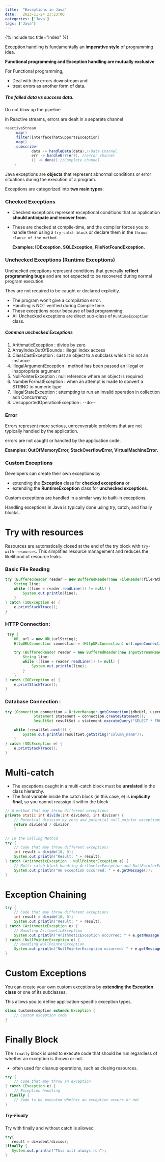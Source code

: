 ```yaml
---
title:  "Exceptions in Java"
date:   2023-11-24 23:23:00
categories: ['Java']
tags: ['Java']
---
```


{% include toc title="Index" %}

Exception handling is fundamentally an **imperative style** of programming idea.

**Functional programming and Exception handling are mutually exclusive**

For Functional programming, 
- Deal with the errors downstream and 
- treat errors as another form of data. 

##### The failed data vs success data.

Do not blow up the pipeline

In Reactive streams, errors are dealt in a separate channel

```java
reactiveStream
    .map()
    .filter(interfaceThatSupportsException)
    .map()
    .subscribe(
            data -> handleData(data),//Data Channel
            err -> handleErr(err), //error channel
            () -> done() //Complete channel
    )
```
Java exceptions are **objects** that represent abnormal conditions or error situations during the execution of a program.

Exceptions are categorized into **two main types**: 

### Checked Exceptions

- Checked exceptions represent exceptional conditions that an application **should anticipate and recover from**.

- These are checked at compile-time, and the compiler forces you to handle them using a `try-catch block`
or declare them in the `throws clause of the method`.

   **Examples: IOException, SQLException, FileNotFoundException.**


### Unchecked Exceptions (Runtime Exceptions)

Unchecked exceptions represent conditions that generally **reflect programming bugs** and 
are not expected to be recovered during normal program execution.

They are not required to be caught or declared explicitly.

* The program won’t give a compilation error.
* Handling is NOT verified during Compile time.
* These exceptions occur because of bad programming.
* All Unchecked exceptions are direct sub-class of `RuntimeException` class.

##### Common unchecked Exceptions

1. ArithmaticException : divide by zero
2. ArrayIndexOutOfBounds : illegal index access
3. ClassCastException : cast an object to a subclass which it is not an instance
4. IllegalArgumentException : method has been passed an illegal or inappropriate argument
4. NullPointerException : null reference where an object is required
1. NumberFormatException : when an attempt is made to convert a STRING to numeric type
1. IllegalStateException : attempting to run an invalid operation in collection adn Concurrency
1. UnsupportedOperationException : --do--

### Error

Errors represent more serious, unrecoverable problems that are not typically handled by the application.

errors are not caught or handled by the application code.

**Examples: OutOfMemoryError, StackOverflowError, VirtualMachineError.**

### Custom Exceptions

Developers can create their own exceptions by 
- extending the **Exception** class for **checked exceptions** or 
- extending the **RuntimeException** class for **unchecked exceptions**.

Custom exceptions are handled in a similar way to built-in exceptions.
   
Handling exceptions in Java is typically done using try, catch, and finally blocks.

# Try with resources
Resources are automatically closed at the end of the try block with `try-with-resources`. 
This simplifies resource management and reduces the likelihood of resource leaks.

### Basic File Reading
```java
try (BufferedReader reader = new BufferedReader(new FileReader(filePath))) {
    String line;
    while ((line = reader.readLine()) != null) {
        System.out.println(line);
    }
} catch (IOException e) {
    e.printStackTrace();
}
```

### HTTP Connection:
```java
 try {
    URL url = new URL(urlString);
    HttpURLConnection connection = (HttpURLConnection) url.openConnection();

    try (BufferedReader reader = new BufferedReader(new InputStreamReader(connection.getInputStream()))) {
        String line;
        while ((line = reader.readLine()) != null) {
            System.out.println(line);
        }
    }
} catch (IOException e) {
    e.printStackTrace();
}
```

### Database Connection :
```java
try (Connection connection = DriverManager.getConnection(jdbcUrl, username, password);
             Statement statement = connection.createStatement();
             ResultSet resultSet = statement.executeQuery("SELECT * FROM your_table")) {

    while (resultSet.next()) {
        System.out.println(resultSet.getString("column_name"));
    }
} catch (SQLException e) {
    e.printStackTrace();
}
```

# Multi-catch

- The exceptions caught in a multi-catch block must be **unrelated** in the class hierarchy.
- The final variable inside the catch block (in this case, e) is **implicitly final**, so you cannot reassign it within the block.

```java
// A method that may throw different exceptions
private static int divide(int dividend, int divisor) {
    // Potential division by zero and potential null pointer exceptions
    return dividend / divisor;
    }
    
// In the Calling Method    
try {
    // Code that may throw different exceptions
    int result = divide(10, 0);
    System.out.println("Result: " + result);
} catch (ArithmeticException | NullPointerException e) {
    // Multi-catch block handling ArithmeticException and NullPointerException
    System.out.println("An exception occurred: " + e.getMessage());
}
```

# Exception Chaining
```java
try {
    // Code that may throw different exceptions
    int result = divide(10, 0);
    System.out.println("Result: " + result);
} catch (ArithmeticException e) {
    // Handling ArithmeticException
    System.out.println("ArithmeticException occurred: " + e.getMessage());
} catch (NullPointerException e) {
    // Handling NullPointerException
    System.out.println("NullPointerException occurred: " + e.getMessage());
}
```

# Custom Exceptions

You can create your own custom exceptions by **extending the Exception class** or one of its subclasses. 

This allows you to define application-specific exception types.

```java
class CustomException extends Exception {
    // Custom exception code
}
```

# Finally Block

The `finally` block is used to execute code that should be run regardless of whether an exception is thrown or not. 
- often used for cleanup operations, such as closing resources.

```java
try {
    // Code that may throw an exception
} catch (Exception e) {
    // Exception handling
} finally {
    // Code to be executed whether an exception occurs or not
}
```

##### Try-Finally

Try with finally and without catch is allowed

```java
try{
   result = divident/divisor;
}finally {
   System.out.println("This will always run");
}
```

